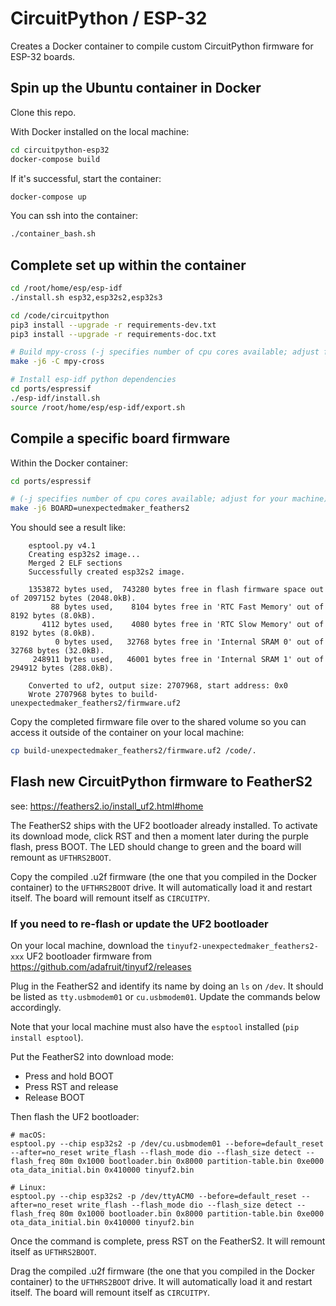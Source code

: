 # CircuitPython / ESP-32
Creates a Docker container to compile custom CircuitPython firmware for ESP-32 boards.


## Spin up the Ubuntu container in Docker
Clone this repo.

With Docker installed on the local machine:
```bash
cd circuitpython-esp32
docker-compose build
```

If it's successful, start the container:
```bash
docker-compose up
```

You can ssh into the container:
```bash
./container_bash.sh
```

## Complete set up within the container
```bash
cd /root/home/esp/esp-idf
./install.sh esp32,esp32s2,esp32s3
```

```bash
cd /code/circuitpython
pip3 install --upgrade -r requirements-dev.txt
pip3 install --upgrade -r requirements-doc.txt

# Build mpy-cross (-j specifies number of cpu cores available; adjust for your machine)
make -j6 -C mpy-cross

# Install esp-idf python dependencies
cd ports/espressif
./esp-idf/install.sh
source /root/home/esp/esp-idf/export.sh
```


## Compile a specific board firmware
Within the Docker container:
```bash
cd ports/espressif

# (-j specifies number of cpu cores available; adjust for your machine)
make -j6 BOARD=unexpectedmaker_feathers2
```

You should see a result like:
```
    esptool.py v4.1
    Creating esp32s2 image...
    Merged 2 ELF sections
    Successfully created esp32s2 image.

    1353872 bytes used,  743280 bytes free in flash firmware space out of 2097152 bytes (2048.0kB).
         88 bytes used,    8104 bytes free in 'RTC Fast Memory' out of 8192 bytes (8.0kB).
       4112 bytes used,    4080 bytes free in 'RTC Slow Memory' out of 8192 bytes (8.0kB).
          0 bytes used,   32768 bytes free in 'Internal SRAM 0' out of 32768 bytes (32.0kB).
     248911 bytes used,   46001 bytes free in 'Internal SRAM 1' out of 294912 bytes (288.0kB).

    Converted to uf2, output size: 2707968, start address: 0x0
    Wrote 2707968 bytes to build-unexpectedmaker_feathers2/firmware.uf2
```

Copy the completed firmware file over to the shared volume so you can access it outside of the container on your local machine:
```bash
cp build-unexpectedmaker_feathers2/firmware.uf2 /code/.
```


## Flash new CircuitPython firmware to FeatherS2
see: https://feathers2.io/install_uf2.html#home

The FeatherS2 ships with the UF2 bootloader already installed. To activate its download mode, click RST and then a moment later during the purple flash, press BOOT. The LED should change to green and the board will remount as `UFTHRS2BOOT`.

Copy the compiled .u2f firmware (the one that you compiled in the Docker container) to the `UFTHRS2BOOT` drive. It will automatically load it and restart itself. The board will remount itself as `CIRCUITPY`.


### If you need to re-flash or update the UF2 bootloader
On your local machine, download the `tinyuf2-unexpectedmaker_feathers2-xxx` UF2 bootloader firmware from https://github.com/adafruit/tinyuf2/releases

Plug in the FeatherS2 and identify its name by doing an `ls` on `/dev`. It should be listed as `tty.usbmodem01` or `cu.usbmodem01`. Update the commands below accordingly.

Note that your local machine must also have the `esptool` installed (`pip install esptool`).

Put the FeatherS2 into download mode:
* Press and hold BOOT
* Press RST and release
* Release BOOT

Then flash the UF2 bootloader:
```
# macOS:
esptool.py --chip esp32s2 -p /dev/cu.usbmodem01 --before=default_reset --after=no_reset write_flash --flash_mode dio --flash_size detect --flash_freq 80m 0x1000 bootloader.bin 0x8000 partition-table.bin 0xe000 ota_data_initial.bin 0x410000 tinyuf2.bin

# Linux:
esptool.py --chip esp32s2 -p /dev/ttyACM0 --before=default_reset --after=no_reset write_flash --flash_mode dio --flash_size detect --flash_freq 80m 0x1000 bootloader.bin 0x8000 partition-table.bin 0xe000 ota_data_initial.bin 0x410000 tinyuf2.bin
```

Once the command is complete, press RST on the FeatherS2. It will remount itself as `UFTHRS2BOOT`.

Drag the compiled .u2f firmware (the one that you compiled in the Docker container) to the `UFTHRS2BOOT` drive. It will automatically load it and restart itself. The board will remount itself as `CIRCUITPY`.

